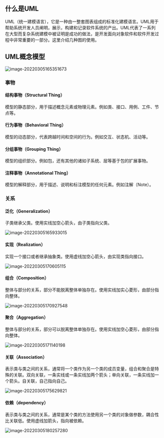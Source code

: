 ## 什么是UML

UML（统一建模语言），它是一种由一整套图表组成的标准化建模语言。UML用于帮助系统开发人员阐明，展示，构建和记录软件系统的产出。UML代表了一系列在大型而复杂系统建模中被证明是成功的做法，是开发面向对象软件和软件开发过程中非常重要的一部分。这里介绍几种图的使用。

## UML概念模型

![image-20220305165351673](https://gitee.com/huanghaoh/imgbed/raw/master/img/202203051653733.png)

### 事物

#### 结构事物（Structural Thing）

模型的静态部分，用于描述概念元素或物理元素。例如类、接口、用例、工件、节点等。

#### 行为事物（Behavioral Thing）

模型的动态部分，代表跨越时间和空间的行为。例如交互、状态机、活动等。

#### 分组事物（Grouping Thing）

模型的组织部分。例如包，还有其他的诸如子系统、层等基于包的扩展事物。

#### 注释事物（Annotational Thing）

模型的解释部分，用于描述、说明和标注模型的任何元素。例如注解（Note）。

### 关系

#### 泛化（Generalization）

子类继承父类。使用实线加空心箭头，由子类指向父类。

![image-20220305165933015](https://gitee.com/huanghaoh/imgbed/raw/master/img/202203051659045.png)

#### 实现（Realization）

实现一个接口或者继承抽象类。使用虚线加空心箭头，由实现类指向接口。

![image-20220305170605115](https://gitee.com/huanghaoh/imgbed/raw/master/img/202203051706145.png)

#### 组合（Composition）

整体与部分的关系，部分不能脱离整体单独存在。使用实线加实心菱形，由部分指向整体。

![image-20220305170927548](https://gitee.com/huanghaoh/imgbed/raw/master/img/202203051709582.png)

#### 聚合（Aggregation）

整体与部分的关系，部分可以脱离整体单独存在。使用实线加空心菱形，由部分指向整体。

![image-20220305171140198](https://gitee.com/huanghaoh/imgbed/raw/master/img/202203051711226.png)

#### 关联（Association）

表示类与类之间的关系，通常将一个类作为另一个类的成员变量，组合和聚合是特殊的关联。双向关联，一条实线或一条实线加两个箭头；单向关联，一条实线加一个箭头。自关联，自己指向自己。

![image-20220305175629821](https://gitee.com/huanghaoh/imgbed/raw/master/img/202203051756864.png)

#### 依赖（dependency）

表示类与类之间的关系，通常是某个类的方法使用另一个类的对象做参数，耦合性比关联低。使用虚线加箭头，指向被依赖。

![image-20220305180257280](https://gitee.com/huanghaoh/imgbed/raw/master/img/202203051802314.png)